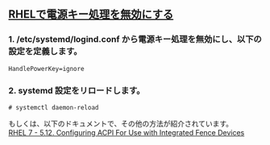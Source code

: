 ## [RHELで電源キー処理を無効にする](https://access.redhat.com/ja/solutions/3170871)

### 1. /etc/systemd/logind.conf から電源キー処理を無効にし、以下の設定を定義します。
```
HandlePowerKey=ignore
```

### 2. systemd 設定をリロードします。
```
# systemctl daemon-reload
```

もしくは、以下のドキュメントで、その他の方法が紹介されています。<br>
[RHEL 7 - 5.12. Configuring ACPI For Use with Integrated Fence Devices](https://access.redhat.com/documentation/en-US/Red_Hat_Enterprise_Linux/7/html/High_Availability_Add-On_Reference/s1-acpi-CA.html)<br>
